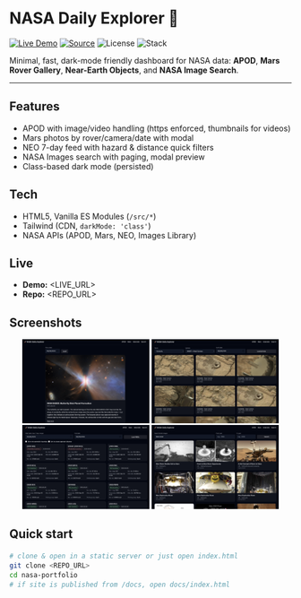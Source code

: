 # NASA Daily Explorer 🚀

[![Live Demo](https://img.shields.io/badge/Live-Demo-informational)](https://tanjya.github.io/nasa-portfolio)
[![Source](https://img.shields.io/badge/GitHub-Repo-black)](https://github.com/Tanjya/nasa-portfolio)
![License](https://img.shields.io/badge/License-MIT-green)
![Stack](https://img.shields.io/badge/Stack-Vanilla%20JS%20·%20Tailwind-blue)

Minimal, fast, dark-mode friendly dashboard for NASA data:
**APOD**, **Mars Rover Gallery**, **Near-Earth Objects**, and **NASA Image Search**.

---

## Features
- APOD with image/video handling (https enforced, thumbnails for videos)
- Mars photos by rover/camera/date with modal
- NEO 7-day feed with hazard & distance quick filters
- NASA Images search with paging, modal preview
- Class-based dark mode (persisted)

## Tech
- HTML5, Vanilla ES Modules (`/src/*`)
- Tailwind (CDN, `darkMode: 'class'`)
- NASA APIs (APOD, Mars, NEO, Images Library)

## Live
- **Demo:** <LIVE_URL>  
- **Repo:** <REPO_URL>

## Screenshots
<div align="center">
  <img src="assets/apod.png" alt="APOD" width="45%"/>
  <img src="assets/mars.png" alt="Mars Rover Gallery" width="45%"/><br/>
  <img src="assets/asteroids.png" alt="Near-Earth Objects" width="45%"/>
  <img src="assets/search.png" alt="NASA Image Search" width="45%"/>
</div>

## Quick start
```bash
# clone & open in a static server or just open index.html
git clone <REPO_URL>
cd nasa-portfolio
# if site is published from /docs, open docs/index.html

